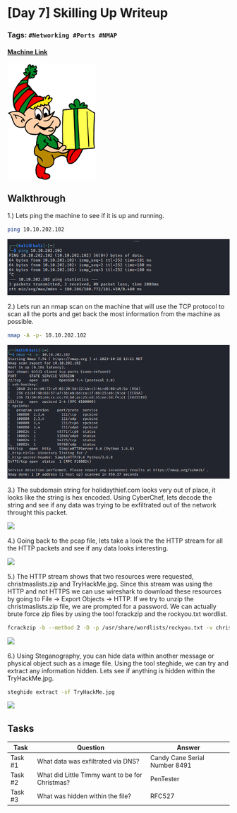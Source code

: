 # [Day 7] Skilling Up Writeup
### Tags: `#Networking #Ports #NMAP`
#### [Machine Link](https://tryhackme.com/room/25daysofchristmas)

<img src='imgs/advent2019day7.png' width='200' align='center'>

## Walkthrough

1.) Lets ping the machine to see if it is up and running.

```bash
ping 10.10.202.102
```

![](imgs/ping.png)

2.) Lets run an nmap scan on the machine that will use the TCP protocol to scan all the ports and get back the most information from the machine as possible.

```bash
nmap -A -p- 10.10.202.102
```

![](imgs/nmap.png)

3.) The subdomain string for holidaythief.com looks very out of place, it looks like the string is hex encoded. Using CyberChef, lets decode the string and see if any data was trying to be exfiltrated out of the network throught this packet.

![](imgs/cyberchef.png)

4.) Going back to the pcap file, lets take a look the the HTTP stream for all the HTTP packets and see if any data looks interesting. 

![](imgs/httpstream.png)

5.) The HTTP stream shows that two resources were requested, christmaslists.zip and TryHackMe.jpg. Since this stream was using the HTTP and not HTTPS we can use wireshark to download these resources by going to File -> Export Objects -> HTTP. If we try to unzip the christmaslists.zip file, we are prompted for a password. We can actually brute force zip files by using the tool fcrackzip and the rockyou.txt wordlist.

```bash
fcrackzip -b --method 2 -D -p /usr/share/wordlists/rockyou.txt -v christmaslists.zip
```

![](imgs/fcrackzip.png)

6.) Using Steganography, you can hide data within another message or physical object such as a image file. Using the tool steghide, we can try and extract any information hidden. Lets see if anything is hidden within the TryHackMe.jpg.

```bash
steghide extract -sf TryHackMe.jpg
```

![](imgs/steghide.png)

## Tasks
| Task | Question | Answer |
| --- | --- | --- |
| Task #1 | What data was exfiltrated via DNS? | Candy Cane Serial Number 8491 |
| Task #2 | What did Little Timmy want to be for Christmas? | PenTester |
| Task #3 | What was hidden within the file? | RFC527 |






